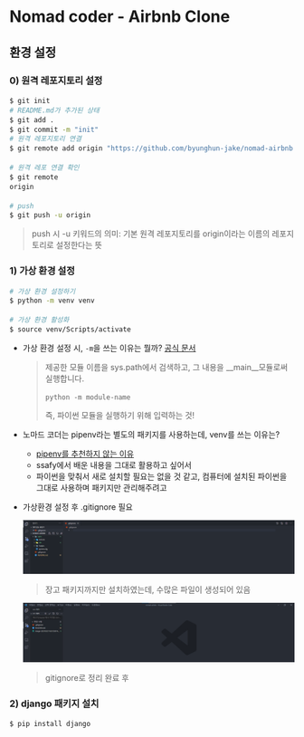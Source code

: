 # Nomad coder - Airbnb Clone



## 환경 설정



### 0) 원격 레포지토리 설정

```bash
$ git init
# README.md가 추가된 상태
$ git add .
$ git commit -m "init"
# 원격 레포지토리 연결
$ git remote add origin "https://github.com/byunghun-jake/nomad-airbnb.git"

# 원격 레포 연결 확인
$ git remote
origin

# push
$ git push -u origin
```

> push 시 -u 키워드의 의미: 기본 원격 레포지토리를 origin이라는 이름의 레포지토리로 설정한다는 뜻



### 1) 가상 환경 설정

```bash
# 가상 환경 설정하기
$ python -m venv venv

# 가상 환경 활성화
$ source venv/Scripts/activate
```

- 가상 환경 설정 시, `-m`을 쓰는 이유는 뭘까? [공식 문서](https://docs.python.org/ko/3/using/cmdline.html#cmdoption-m)

  > 제공한 모듈 이름을 sys.path에서 검색하고, 그 내용을 \__main__모듈로써 실행합니다.
  >
  > `python -m module-name`
  >
  > 즉, 파이썬 모듈을 실행하기 위해 입력하는 것!

- 노마드 코더는 pipenv라는 별도의 패키지를 사용하는데, venv를 쓰는 이유는?
  - [pipenv를 추천하지 않는 이유](https://velog.io/@doondoony/pipenv-101)
  - ssafy에서 배운 내용을 그대로 활용하고 싶어서
  - 파이썬을 맞춰서 새로 설치할 필요는 없을 것 같고, 컴퓨터에 설치된 파이썬을 그대로 사용하며 패키지만 관리해주려고



- 가상환경 설정 후 .gitignore 필요

  ![image-20210321163135814](README.assets/image-20210321163135814.png)

  > 장고 패키지까지만 설치하였는데, 수많은 파일이 생성되어 있음

  ![image-20210321163223762](README.assets/image-20210321163223762.png)

  > gitignore로 정리 완료 후

  

### 2) django 패키지 설치

```bash
$ pip install django
```

